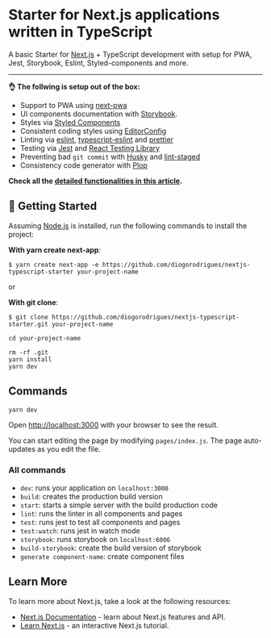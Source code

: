 # Starter for Next.js applications written in TypeScript

A basic Starter for [Next.js](https://nextjs.org/) + TypeScript development with setup for PWA, Jest, Storybook, Eslint, Styled-components and more.

---

__👌  The follwing is setup out of the box:__
- Support to PWA using [next-pwa](https://www.npmjs.com/package/next-pwa)
- UI components documentation with [Storybook](https://storybook.js.org/).
- Styles via [Styled Components](https://styled-components.com/)
- Consistent coding styles using [EditorConfig](https://editorconfig.org/)
- Linting via [eslint](https://eslint.org/), [typescript-eslint](https://github.com/typescript-eslint/typescript-eslint) and [prettier](https://prettier.io/)
- Testing via [Jest](https://jestjs.io/) and [React Testing Library](https://testing-library.com/docs/react-testing-library/intro)
- Preventing bad `git commit` with [Husky](https://github.com/typicode/husky) and [lint-staged](https://github.com/okonet/lint-staged)
- Consistency code generator with [Plop](https://plopjs.com/)

__Check all the [detailed functionalities in this article](https://www.diogorodrigues.dev/blog/modern-starter-for-nextjs-applications-written-in-typescript-and-more).__


## 🚀 Getting Started

Assuming [Node.js](https://nodejs.org/en/) is installed, run the following commands to install the project:


**With yarn create next-app**:
```
$ yarn create next-app -e https://github.com/diogorodrigues/nextjs-typescript-starter your-project-name
```
or

**With git clone**:
```
$ git clone https://github.com/diogorodrigues/nextjs-typescript-starter.git your-project-name

cd your-project-name

rm -rf .git
yarn install
yarn dev
```

## Commands

```bash
yarn dev
```

Open [http://localhost:3000](http://localhost:3000) with your browser to see the result.

You can start editing the page by modifying `pages/index.js`. The page auto-updates as you edit the file.

### All commands

- `dev`: runs your application on `localhost:3000`
- `build`: creates the production build version
- `start`: starts a simple server with the build production code
- `lint`: runs the linter in all components and pages
- `test`: runs jest to test all components and pages
- `test:watch`: runs jest in watch mode
- `storybook`: runs storybook on `localhost:6006`
- `build-storybook`: create the build version of storybook
- `generate component-name`: create component files

## Learn More

To learn more about Next.js, take a look at the following resources:

- [Next.js Documentation](https://nextjs.org/docs) - learn about Next.js features and API.
- [Learn Next.js](https://nextjs.org/learn) - an interactive Next.js tutorial.
